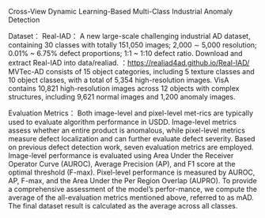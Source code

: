 Cross-View Dynamic Learning-Based Multi-Class Industrial Anomaly Detection

Dataset： Real-IAD： A new large-scale challenging industrial AD dataset, containing 30 classes with totally 151,050 images; 2,000 ∼ 5,000 resolution; 0.01% ~ 6.75% defect proportions; 1:1 ~ 1:10 defect ratio. Download and extract Real-IAD into data/realiad. ：https://realiad4ad.github.io/Real-IAD/
MVTec-AD consists of 15 object categories, including 5 texture classes and 10 object classes, with a total of 5,354 high-resolution images.
VisA  contains 10,821 high-resolution images across 12 objects with complex structures, including 9,621 normal images and 1,200 anomaly images. 



Evaluation Metrics： Both image-level and pixel-level met-rics are typically used to evaluate algorithm performance in USDD. Image-level metrics assess whether an entire product is anomalous, while pixel-level metrics measure defect localization and can further evaluate defect severity. Based on previous defect detection work, seven evaluation metrics are employed. Image-level performance is evaluated using Area Under the Receiver Operator Curve (AUROC), Average Precision (AP), and F1 score at the optimal threshold (F-max). Pixel-level performance is measured by AUROC, AP, F-max, and the Area Under the Per Region Overlap (AUPRO). To provide a comprehensive assessment of the model’s perfor-mance, we compute the average of the all-evaluation metrics mentioned above, referred to as mAD. The final dataset result is calculated as the average across all classes.
